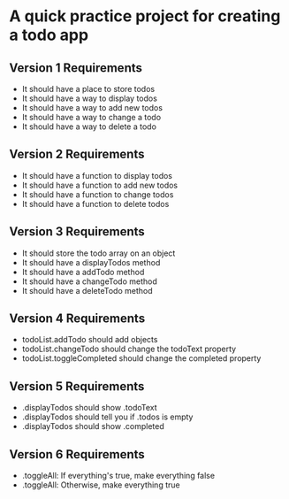 # A quick practice project for creating a todo app

## Version 1 Requirements
- It should have a place to store todos
- It should have a way to display todos
- It should have a way to add new todos
- It should have a way to change a todo
- It should have a way to delete a todo

## Version 2 Requirements
- It should have a function to display todos
- It should have a function to add new todos
- It should have a function to change todos
- It should have a function to delete todos
 
## Version 3 Requirements
- It should store the todo array on an object
- It should have a displayTodos method
- It should have a addTodo method
- It should have a changeTodo method
- It should have a deleteTodo method
 
## Version 4 Requirements
- todoList.addTodo should add objects
- todoList.changeTodo should change the todoText property
- todoList.toggleCompleted should change the completed property

## Version 5 Requirements 
- .displayTodos should show .todoText
- .displayTodos should tell you if .todos is empty
- .displayTodos should show .completed

## Version 6 Requirements
- .toggleAll: If everything's true, make everything false
- .toggleAll: Otherwise, make everything true
